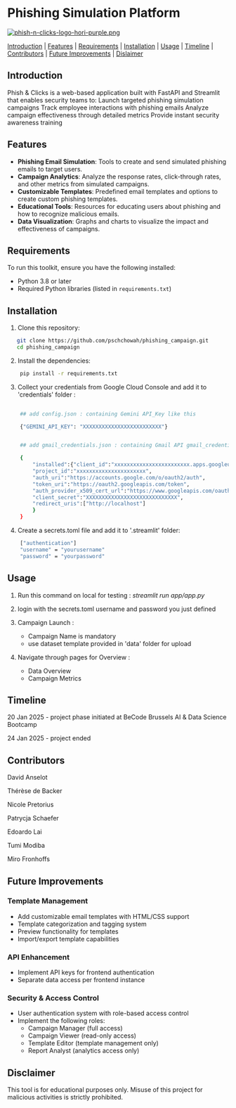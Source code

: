 # **Phishing Simulation Platform**

[![phish-n-clicks-logo-hori-purple.png](https://i.postimg.cc/dQSDc9yr/phish-n-clicks-logo-hori-purple.png)](https://postimg.cc/yWc7Fcn8)


[Introduction](#Introduction)     | [Features](#Features)     | [Requirements](#Requirements)     |     [Installation](#Installation)       |       [Usage](#Usage)    |     [Timeline](#Timeline)         |    [Contributors](#contributors)     |       [Future Improvements](#future-improvements)    |      [Dislaimer](#disclaimer)

## **Introduction**

Phish & Clicks is a web-based application built with FastAPI 
and Streamlit that enables security teams to:
Launch targeted phishing simulation campaigns
Track employee interactions with phishing emails
Analyze campaign effectiveness through detailed metrics
Provide instant security awareness training

## **Features**

- **Phishing Email Simulation**: Tools to create and send simulated phishing emails to target users.
- **Campaign Analytics**: Analyze the response rates, click-through rates, and other metrics from simulated campaigns.
- **Customizable Templates**: Predefined email templates and options to create custom phishing templates.
- **Educational Tools**: Resources for educating users about phishing and how to recognize malicious emails.
- **Data Visualization**: Graphs and charts to visualize the impact and effectiveness of campaigns.

## **Requirements**

To run this toolkit, ensure you have the following installed:

- Python 3.8 or later
- Required Python libraries (listed in `requirements.txt`)

## **Installation**

1. Clone this repository:
```bash
   git clone https://github.com/pschchowah/phishing_campaign.git
   cd phishing_campaign
```

2. Install the dependencies:
```bash
    pip install -r requirements.txt
```

3. Collect your credentials from Google Cloud Console and add it to 'credentials' folder :
```bash
    
    ## add config.json : containing Gemini API_Key like this

    {"GEMINI_API_KEY": "XXXXXXXXXXXXXXXXXXXXXXXXX"}


    ## add gmail_credentials.json : containing Gmail API gmail_credentials like this

    {
        "installed":{"client_id":"xxxxxxxxxxxxxxxxxxxxxxxx.apps.googleusercontent.com",
        "project_id":"xxxxxxxxxxxxxxxxxxxxxx",
        "auth_uri":"https://accounts.google.com/o/oauth2/auth",
        "token_uri":"https://oauth2.googleapis.com/token",
        "auth_provider_x509_cert_url":"https://www.googleapis.com/oauth2/v1/certs",
        "client_secret":"XXXXXXXXXXXXXXXXXXXXXXXXXXXXX",
        "redirect_uris":["http://localhost"]
        }
    }
```
4. Create a secrets.toml file and add it to '.streamlit' folder:
```bash
    ["authentication"]
    "username" = "yourusername"
    "password" = "yourpassword"
```

## **Usage**

1. Run this command on local for testing : *streamlit run app/app.py*

2. login with the secrets.toml username and password you just defined

3. Campaign Launch :

    - Campaign Name is mandatory
    - use dataset template provided in 'data' folder for upload

4. Navigate through pages for Overview : 
    
    - Data Overview
    - Campaign Metrics

## **Timeline**

20 Jan 2025 - project phase initiated at BeCode Brussels AI & Data Science Bootcamp

24 Jan 2025 - project ended


## **Contributors**

   David Anselot

   Thérèse de Backer

   Nicole Pretorius

   Patrycja Schaefer
  
   Edoardo Lai

   Tumi Modiba

   Miro Fronhoffs


## **Future Improvements**

### Template Management
- Add customizable email templates with HTML/CSS support
- Template categorization and tagging system
- Preview functionality for templates
- Import/export template capabilities
### API Enhancement
- Implement API keys for frontend authentication
- Separate data access per frontend instance
### Security & Access Control
- User authentication system with role-based access control
- Implement the following roles:
  - Campaign Manager (full access)
  - Campaign Viewer (read-only access)
  - Template Editor (template management only)
  - Report Analyst (analytics access only)

## Disclaimer

This tool is for educational purposes only. Misuse of this project for malicious activities is strictly prohibited.

 
